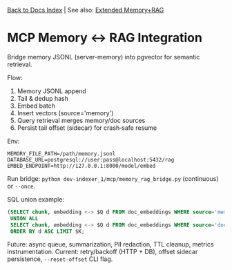 <!-- Relocated from repository root on 2025-08-30 -->
[Back to Docs Index](../../DOCS_INDEX.md) | See also: [Extended Memory+RAG](../MEMORY_RAG_INTEGRATION.md)

# MCP Memory ↔ RAG Integration

Bridge memory JSONL (server-memory) into pgvector for semantic retrieval.

Flow:
1. Memory JSONL append
2. Tail & dedup hash
3. Embed batch
4. Insert vectors (source='memory')
5. Query retrieval merges memory/doc sources
 6. Persist tail offset (sidecar) for crash‑safe resume

Env:
```
MEMORY_FILE_PATH=/path/memory.jsonl
DATABASE_URL=postgresql://user:pass@localhost:5432/rag
EMBED_ENDPOINT=http://127.0.0.1:8000/model/embed
```

Run bridge:
`python dev-indexer_1/mcp/memory_rag_bridge.py` (continuous) or `--once`.

SQL union example:
```sql
(SELECT chunk, embedding <-> $Q d FROM doc_embeddings WHERE source='memory'
 UNION ALL
 SELECT chunk, embedding <-> $Q d FROM doc_embeddings WHERE source='docs')
 ORDER BY d ASC LIMIT $K;
```

Future: async queue, summarization, PII redaction, TTL cleanup, metrics instrumentation.
Current: retry/backoff (HTTP + DB), offset sidecar persistence, `--reset-offset` CLI flag.

